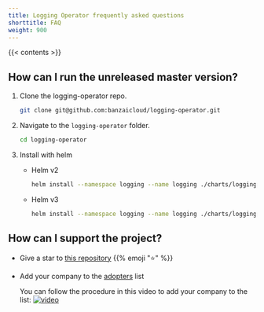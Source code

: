 ```yaml
---
title: Logging Operator frequently asked questions
shorttitle: FAQ
weight: 900
---
```


{{< contents >}}

## How can I run the unreleased master version?

1. Clone the logging-operator repo.

    ```bash
    git clone git@github.com:banzaicloud/logging-operator.git
    ```

1. Navigate to the `logging-operator` folder.

    ```bash
    cd logging-operator
    ```

1. Install with helm

    - Helm v2

        ```bash
        helm install --namespace logging --name logging ./charts/logging-operator --set image.tag=master
        ```

    - Helm v3

        ```bash
        helm install --namespace logging --name logging ./charts/logging-operator --set createCustomResource=false --set image.tag=master
        ```

## How can I support the project?

- Give a star to [this repository](https://github.com/banzaicloud/logging-operator) {{% emoji ":star:" %}}
- Add your company to the [adopters](https://github.com/banzaicloud/logging-operator/blob/master/ADOPTERS.md) list

  You can follow the procedure in this video to add your company to the list:
  [![video](http://img.youtube.com/vi/2iaK8adpwfk/0.jpg)](http://www.youtube.com/watch?v=2iaK8adpwfk)
